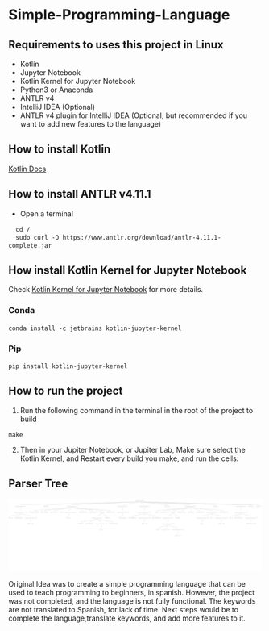 # Simple-Programming-Language

## Requirements to uses this project in Linux
- Kotlin
- Jupyter Notebook
- Kotlin Kernel for Jupyter Notebook
- Python3 or Anaconda
- ANTLR v4
- IntelliJ IDEA (Optional)
- ANTLR v4 plugin for IntelliJ IDEA (Optional, but recommended if you want to add new features to the language)

## How to install Kotlin
[Kotlin Docs](https://kotlinlang.org/docs/command-line.html)

## How to install ANTLR v4.11.1
- Open a terminal
```
  cd /
  sudo curl -O https://www.antlr.org/download/antlr-4.11.1-complete.jar
  ```
## How install Kotlin Kernel for Jupyter Notebook
Check [Kotlin Kernel for Jupyter Notebook](https://github.com/Kotlin/kotlin-jupyter?tab=readme-ov-file#installation) for more details.
### Conda
```
conda install -c jetbrains kotlin-jupyter-kernel
```
### Pip
```
pip install kotlin-jupyter-kernel
```

## How to run the project
1. Run the following command in the terminal in the root of the project to build
```
make
```
2. Then in your Jupiter Notebook, or Jupiter Lab, Make sure select the Kotlin Kernel, and Restart every build you make, 
and run the cells.


## Parser Tree
![Parser Tree](./images/parseTree.png)

Original Idea was to create a simple programming language that can be used to teach programming to beginners,
in spanish. However, the project was not completed, and the language is not fully functional. The keywords are not
translated to Spanish, for lack of time. Next steps would be to complete the language,translate keywords, and add more features to it.